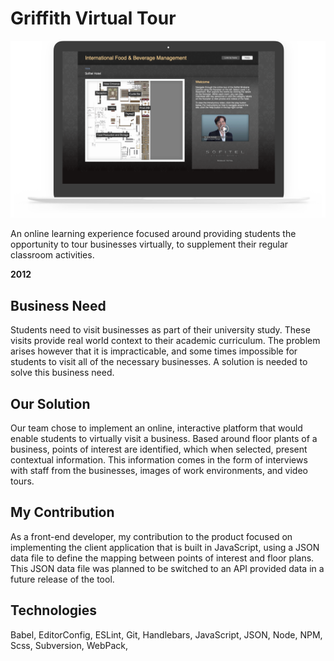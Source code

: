 # Griffith Virtual Tour

![screenshot](Griffith_Virtual_Tour.png)

An online learning experience focused around providing students the opportunity to tour businesses virtually, to supplement their regular classroom activities.

**2012**

## Business Need

Students need to visit businesses as part of their university study. These visits provide real world context to their academic curriculum. The problem arises however that it is impracticable, and some times impossible for students to visit all of the necessary businesses. A solution is needed to solve this business need.

## Our Solution

Our team chose to implement an online, interactive platform that would enable students to virtually visit a business. Based around floor plants of a business, points of interest are identified, which when selected, present contextual information. This information comes in the form of interviews with staff from the businesses, images of work environments, and video tours.

## My Contribution

As a front-end developer, my contribution to the product focused on implementing the client application that is built in JavaScript, using a JSON data file to define the mapping between points of interest and floor plans. This JSON data file was planned to be switched to an API provided data in a future release of the tool.

## Technologies

Babel,
EditorConfig,
ESLint,
Git,
Handlebars,
JavaScript,
JSON,
Node,
NPM,
Scss,
Subversion,
WebPack,
